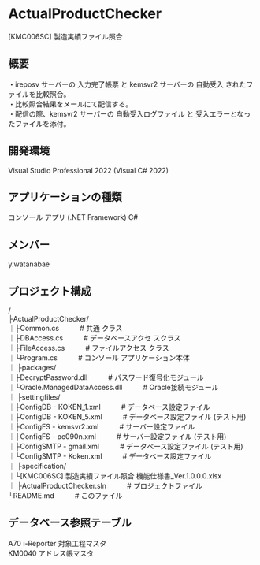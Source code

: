 # ActualProductChecker  

[KMC006SC] 製造実績ファイル照合  


## 概要  

・ireposv サーバーの 入力完了帳票 と kemsvr2 サーバーの 自動受入 されたファイルを比較照合。  
・比較照合結果をメールにて配信する。  
・配信の際、kemsvr2 サーバーの 自動受入ログファイル と 受入エラーとなったファイルを添付。  


## 開発環境  

Visual Studio Professional 2022 (Visual C# 2022)  


## アプリケーションの種類  

コンソール アプリ (.NET Framework) C#  


## メンバー  

y.watanabae  


## プロジェクト構成  

/  
├ActualProductChecker/  
｜├Common.cs　　　# 共通 クラス  
｜├DBAccess.cs　　　# データベースアクセ スクラス  
｜├FileAccess.cs　　　# ファイルアクセス クラス  
｜└Program.cs　　　# コンソール アプリケーション本体  
｜
├packages/  
｜├DecryptPassword.dll　　　# パスワード復号化モジュール  
｜└Oracle.ManagedDataAccess.dll　　　# Oracle接続モジュール  
｜
├settingfiles/  
｜├ConfigDB - KOKEN_1.xml　　　# データベース設定ファイル  
｜├ConfigDB - KOKEN_5.xml　　　# データベース設定ファイル (テスト用)  
｜├ConfigFS - kemsvr2.xml　　　# サーバー設定ファイル  
｜├ConfigFS - pc090n.xml　　　# サーバー設定ファイル (テスト用)  
｜├ConfigSMTP - gmail.xml　　　# データベース設定ファイル (テスト用)  
｜└ConfigSMTP - Koken.xml　　　# データベース設定ファイル  
｜
├specification/  
｜└[KMC006SC] 製造実績ファイル照合 機能仕様書_Ver.1.0.0.0.xlsx  
｜
├ActualProductChecker.sln　　　# プロジェクトファイル  
└README.md　　　# このファイル  


## データベース参照テーブル  

A70		i-Reporter 対象工程マスタ  
KM0040	アドレス帳マスタ  


